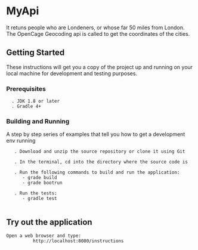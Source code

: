 # MyApi

It retuns people who are Londeners, or whose far 50 miles from London.
The OpenCage Geocoding api is called to get the coordinates of the cities.

## Getting Started

These instructions will get you a copy of the project up and running on your local machine for development and testing purposes. 

### Prerequisites

```
  . JDK 1.8 or later
  . Gradle 4+ 
```

### Building and Running

A step by step series of examples that tell you how to get a development env running


```
   . Download and unzip the source repository or clone it using Git
   
   . In the terminal, cd into the directory where the source code is

   . Run the following commands to build and run the application:
      - grade build
      - grade bootrun
      
   . Run the tests:  
      - gradle test
        
```

## Try out the application

    Open a web browser and type:
              http://localhost:8080/instructions
